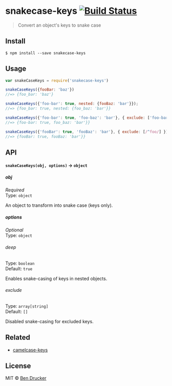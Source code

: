 # snakecase-keys [![Build Status](https://travis-ci.org/bendrucker/snakecase-keys.svg?branch=master)](https://travis-ci.org/bendrucker/snakecase-keys)

> Convert an object's keys to snake case


## Install

```
$ npm install --save snakecase-keys
```


## Usage

```js
var snakeCaseKeys = require('snakecase-keys')

snakeCaseKeys({fooBar: 'baz'})
//=> {foo_bar: 'baz'}

snakeCaseKeys({'foo-bar': true, nested: {fooBaz: 'bar'}});
//=> {foo_bar: true, nested: {foo_baz: 'bar'}}

snakeCaseKeys({'foo-bar': true, 'foo-baz': 'bar'}, { exclude: ['foo-bar'] });
//=> {foo-bar: true, foo_baz: 'bar'}}

snakeCaseKeys({'fooBar': true, 'fooBaz': 'bar'}, { exclude: [/^foo/] });
//=> {fooBar: true, fooBaz: 'bar'}}
```

## API

#### `snakeCaseKeys(obj, options)` -> `object`

##### obj

*Required*  
Type: `object`

An object to transform into snake case (keys only).

##### options

*Optional*  
Type: `object`

###### deep

Type: `boolean`  
Default: `true`

Enables snake-casing of keys in nested objects.

###### exclude

Type: `array[string]`  
Default: `[]`

Disabled snake-casing for excluded keys.

## Related

* [camelcase-keys](https://github.com/sindresorhus/camelcase-keys)

## License

MIT © [Ben Drucker](http://bendrucker.me)
